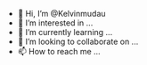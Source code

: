 - 👋 Hi, I’m @Kelvinmudau
- 👀 I’m interested in ...
- 🌱 I’m currently learning ...
- 💞️ I’m looking to collaborate on ...
- 📫 How to reach me ...

<!---
Kelvinmudau/Kelvinmudau is a ✨ special ✨ repository because its `README.md` (this file) appears on your GitHub profile.
You can click the Preview link to take a look at your changes.
--->
